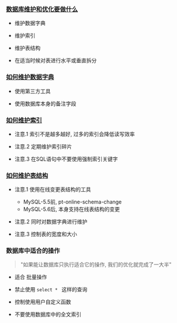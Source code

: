 ### [数据库维护和优化要做什么](https://www.imooc.com/video/1919)

+ 维护数据字典

+ 维护索引

+ 维护表结构

+ 在适当时候对表进行水平或垂直拆分

### [如何维护数据字典](https://www.imooc.com/video/1920)

+ 使用第三方工具

+ 使用数据库本身的备注字段

### [如何维护索引](https://www.imooc.com/video/1921)

+ 注意.1 索引不是越多越好, 过多的索引会降低读写效率

+ 注意.2 定期维护索引碎片

+ 注意.3 在SQL语句中不要使用强制索引关键字

### [如何维护表结构](https://www.imooc.com/video/1922)

+ 注意.1 使用在线变更表结构的工具
    + MySQL-5.5前, pt-online-schema-change
    + MySQL-5.6后, 本身支持在线表结构的变更

+ 注意.2 同时对数据字典进行维护

+ 注意.3 控制表的宽度和大小

### 数据库中适合的操作

> "如果能让数据库只执行适合它的操作, 我们的优化就完成了一大半"

+ 适合 批量操作

+ 禁止使用 `select * ` 这样的查询

+ 控制使用用户自定义函数

+ 不要使用数据库中的全文索引

